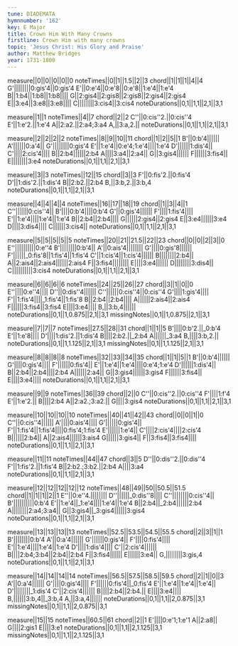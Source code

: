 ```yaml
---
tune: DIADEMATA
hymnnumber: '162'
key: E Major
title: Crown Him With Many Crowns
firstline: Crown Him with many crowns
topic: 'Jesus Christ: His Glory and Praise'
author: Matthew Bridges
year: 1731-1800
---
```

measure||0||0||0||0||0
noteTimes||0||1||1.5||2||3
chord||1||1||1||4||4
G'||||||||0:gis'4||0:gis'4
E'||0:e'4||0:e'8||0:e'8||1:e'4||1:e'4
B||1:b4||1:b8||1:b8||||
G||2:gis4||2:gis8||2:gis8||2:gis4||2:gis4
E||3:e4||3:e8||3:e8||||
C||||||||3:cis4||3:cis4
noteDurations||0,1||1,1||2,1||3,1

measure||1||1
noteTimes||4||7
chord||2||2
C''||0:cis''2.||0:cis''4
E'||1:e'2.||1:e'4
A||2:a2.||2:a4;3:a4
A,||3:a,2.||
noteDurations||0,1||1,1||2,1||3,1

measure||2||2||2||2
noteTimes||8||9||10||11
chord||1||2||5||1
B'||0:b'4||||||
A'||||||0:a'4||
G'||||||||0:gis'4
E'||1:e'4||0:e'4;1:e'4||||1:e'4
D'||||||1:dis'4||
C'||||2:cis'4||||
B||2:b4||||||2:b4
A||||3:a4||2:a4||
G||3:gis4||||||
F||||||3:fis4||
E||||||||3:e4
noteDurations||0,1||1,1||2,1||3,1

measure||3||3
noteTimes||12||15
chord||3||3
F'||0:fis'2.||0:fis'4
D'||1:dis'2.||1:dis'4
B||2:b2.||2:b4
B,||3:b,2.||3:b,4
noteDurations||0,1||1,1||2,1||3,1

measure||4||4||4||4
noteTimes||16||17||18||19
chord||1||3||4||1
C''||||||0:cis''4||
B'||||0:b'4||||0:b'4
G'||0:gis'4||||||
F'||||1:fis'4||||
E'||1:e'4||||1:e'4||1:e'4
B||2:b4||2:b4||||
G||||||2:gis4||2:gis4
E||3:e4||||||3:e4
D||||3:dis4||||
C||||||3:cis4||
noteDurations||0,1||1,1||2,1||3,1

measure||5||5||5||5||5
noteTimes||20||21||21.5||22||23
chord||0||0||2||3||0
E''||||||||||0:e''4
B'||||||||0:b'4||
A'||0:ais'4||||||||
G'||||0:gis'8||||||
F'||||||_0:fis'8||1:fis'4||1:fis'4
C'||1:cis'4||1:cis'4||||||
B||||||||2:b4||
A||2:ais4||2:ais4||||||2:ais4
F||3:fis4||||||||
E||||3:e4||||||
D||||||||3:dis4||
C||||||||||3:cis4
noteDurations||0,1||1,1||2,1||3,1

measure||6||6||6||6
noteTimes||24||25||26||27
chord||3||1||0||0
E''||||0:e''4||||
D''||0:dis''4||||||
C''||||||0:cis''4||0:cis''4
G'||||1:gis'4||||
F'||1:fis'4||||_1:fis'4||1:fis'8
B||2:b4||2:b4||||
A||||||2:ais4||2:ais4
F||||||3:fis4||3:fis4
E||||3:e4||||
B,||3:b,4||||||
noteDurations||0,1||1,0.875||2,1||3,1
missingNotes||0,1||1,0.875||2,1||3,1

measure||7||7||7
noteTimes||27.5||28||31
chord||1||1||5
B'||||0:b'2.||_0:b'4
E'||1:e'8||||
D'||||1:dis'2.||1:dis'4
B||||2:b2.||_2:b4
A||||||_3:a4
B,||||3:b,2.||
noteDurations||0,1||1,1.125||2,1||3,1
missingNotes||0,1||1,1.125||2,1||3,1

measure||8||8||8||8
noteTimes||32||33||34||35
chord||1||1||5||1
B'||0:b'4||||||
G'||||0:gis'4||||
F'||||||0:fis'4||
E'||1:e'4||1:e'4||||0:e'4;1:e'4
D'||||||1:dis'4||
B||2:b4||2:b4||||2:b4
A||||||2:a4||
G||3:gis4||||||3:gis4
F||||||3:fis4||
E||||3:e4||||
noteDurations||0,1||1,1||2,1||3,1

measure||9||9
noteTimes||36||39
chord||2||0
C''||0:cis''2.||0:cis''4
F'||||1:f'4
E'||1:e'2.||
B||||2:b4
A||2:a2.;3:a2.||
G||||3:gis4
noteDurations||0,1||1,1||2,1||3,1

measure||10||10||10||10
noteTimes||40||41||42||43
chord||0||0||1||0
C''||0:cis''4||||||
A'||||0:ais'4||||
G'||||||0:gis'4||
F'||1:fis'4||1:fis'4||||0:fis'4;1:fis'4
E'||||||1:e'4||
C'||||2:cis'4||||2:cis'4
B||||||2:b4||
A||2:ais4||||||3:ais4
G||||||3:gis4||
F||3:fis4||3:fis4||||
noteDurations||0,1||1,1||2,1||3,1

measure||11||11
noteTimes||44||47
chord||3||5
D''||0:dis''2.||0:dis''4
F'||1:fis'2.||1:fis'4
B||2:b2.;3:b2.||2:b4
A||||3:a4
noteDurations||0,1||1,1||2,1||3,1

measure||12||12||12||12||12
noteTimes||48||49||50||50.5||51.5
chord||1||1||1||2||1
E''||0:e''4.||||||||
D''||||||_0:dis''8||||
C''||||||||0:cis''4||
B'||||||||||0:b'4
E'||1:e'4||_1:e'4||||1:e'4||1:e'4
B||2:b4||_2:b4||||||2:b4
A||||||||2:a4;3:a4||
G||3:gis4||_3:gis4||||||3:gis4
noteDurations||0,1||1,1||2,1||3,1

measure||13||13||13||13
noteTimes||52.5||53.5||54.5||55.5
chord||2||3||1||1
B'||||||||0:b'4
A'||0:a'4||||||
G'||||||0:gis'4||
F'||||0:fis'4||||
E'||1:e'4||||1:e'4||1:e'4
D'||||1:dis'4||||
C'||2:cis'4||||||
B||||2:b4;3:b4||2:b4||2:b4
F||3:fis4||||||
E||||||3:e4||
G,||||||||3:gis,4
noteDurations||0,1||1,1||2,1||3,1

measure||14||14||14||14
noteTimes||56.5||57.5||58.5||59.5
chord||2||1||0||3
A'||0:a'4||||||
G'||||0:gis'4||||
F'||||||0:fis'4||_0:fis'4
E'||1:e'4||1:e'4||1:e'4||
D'||||||||_1:dis'4
C'||2:cis'4||||||
B||||2:b4||2:b4.||
E||||3:e4||||
B,||||||3:b,4||_3:b,4
A,||3:a,4||||||
noteDurations||0,1||1,1||2,0.875||3,1
missingNotes||0,1||1,1||2,0.875||3,1

measure||15||15
noteTimes||60.5||61
chord||2||1
E'||||0:e'1;1:e'1
A||2:a8||
G||||2:gis1
E||||3:e1
noteDurations||0,1||1,1||2,1.125||3,1
missingNotes||0,1||1,1||2,1.125||3,1

